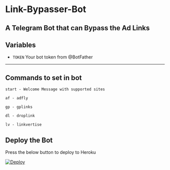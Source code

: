 # Link-Bypasser-Bot

A Telegram Bot that can Bypass the Ad Links
---

## Variables

- `TOKEN` Your bot token from @BotFather

---


## Commands to set in bot

```
start - Welcome Message with supported sites

af - adfly

gp - gplinks

dl - droplink

lv - linkvertise
```
## Deploy the Bot

Press the below button to deploy to Heroku

[![Deploy](https://www.herokucdn.com/deploy/button.svg)](https://heroku.com/deploy)
